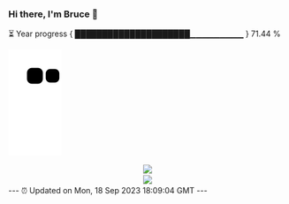 ### Hi there, I'm Bruce 👋
⏳ Year progress { █████████████████████▁▁▁▁▁▁▁▁▁ } 71.44 %

![](https://raw.githubusercontent.com/Swiftie13st/Swiftie13st/main/assets/github-contribution-grid-snake.svg)


<div align="center"> <img src="https://metrics.lecoq.io/Swiftie13st?template=classic&config.timezone=Asia%2FShanghai"> </div>

<div align="center"> <img src="https://github-readme-streak-stats.herokuapp.com/?user=Swiftie13st" /> </div>
---
⏰ Updated on Mon, 18 Sep 2023 18:09:04 GMT
---

